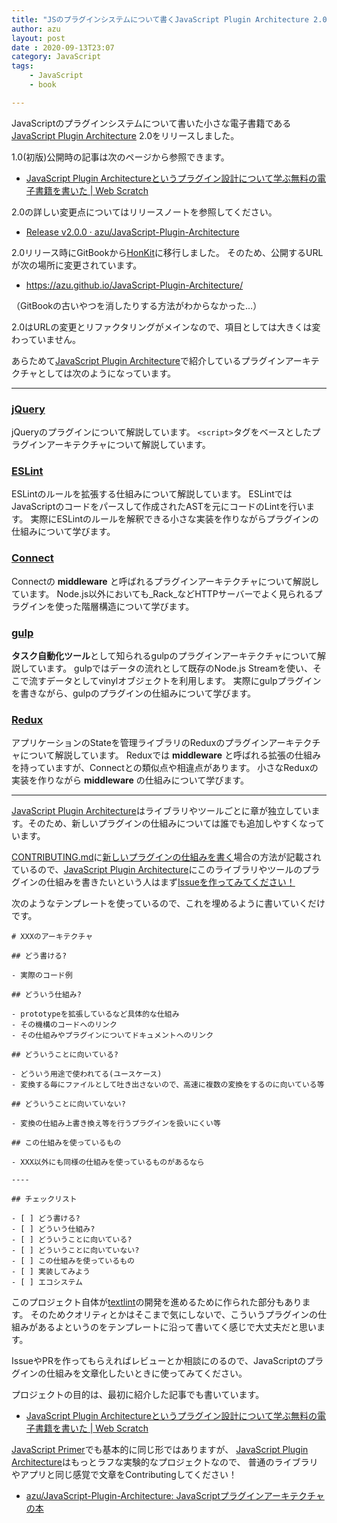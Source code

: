 ```yaml
---
title: "JSのプラグインシステムについて書くJavaScript Plugin Architecture 2.0をリリースしました"
author: azu
layout: post
date : 2020-09-13T23:07
category: JavaScript
tags:
    - JavaScript
    - book

---
```


JavaScriptのプラグインシステムについて書いた小さな電子書籍である[JavaScript Plugin Architecture](https://azu.github.io/JavaScript-Plugin-Architecture/) 2.0をリリースしました。

1.0(初版)公開時の記事は次のページから参照できます。

- [JavaScript Plugin Architectureというプラグイン設計について学ぶ無料の電子書籍を書いた | Web Scratch](https://efcl.info/2016/06/06/javascript-plugin-architecture/)

2.0の詳しい変更点についてはリリースノートを参照してください。

- [Release v2.0.0 · azu/JavaScript-Plugin-Architecture](https://github.com/azu/JavaScript-Plugin-Architecture/releases/tag/v2.0.0)

2.0リリース時にGitBookから[HonKit](https://github.com/honkit/honkit)に移行しました。
そのため、公開するURLが次の場所に変更されています。

- <https://azu.github.io/JavaScript-Plugin-Architecture/>

（GitBookの古いやつを消したりする方法がわからなかった…）

2.0はURLの変更とリファクタリングがメインなので、項目としては大きくは変わっていません。

あらためて[JavaScript Plugin Architecture](https://azu.github.io/JavaScript-Plugin-Architecture/)で紹介しているプラグインアーキテクチャとしては次のようになっています。

---

### [jQuery](https://azu.github.io/JavaScript-Plugin-Architecture/ja/jQuery/)

jQueryのプラグインについて解説しています。
`<script>`タグをベースとしたプラグインアーキテクチャについて解説しています。

### [ESLint](https://azu.github.io/JavaScript-Plugin-Architecture/ja/ESLint/)

ESLintのルールを拡張する仕組みについて解説しています。
ESLintではJavaScriptのコードをパースして作成されたASTを元にコードのLintを行います。
実際にESLintのルールを解釈できる小さな実装を作りながらプラグインの仕組みについて学びます。

### [Connect](https://azu.github.io/JavaScript-Plugin-Architecture/ja/connect/)

Connectの **middleware** と呼ばれるプラグインアーキテクチャについて解説しています。
Node.js以外においても_Rack_などHTTPサーバーでよく見られるプラグインを使った階層構造について学びます。

### [gulp](https://azu.github.io/JavaScript-Plugin-Architecture/ja/gulp/)

**タスク自動化ツール**として知られるgulpのプラグインアーキテクチャについて解説しています。
gulpではデータの流れとして既存のNode.js Streamを使い、そこで流すデータとしてvinylオブジェクトを利用します。
実際にgulpプラグインを書きながら、gulpのプラグインの仕組みについて学びます。

### [Redux](https://azu.github.io/JavaScript-Plugin-Architecture/ja/Redux/)

アプリケーションのStateを管理ライブラリのReduxのプラグインアーキテクチャについて解説しています。
Reduxでは **middleware** と呼ばれる拡張の仕組みを持っていますが、Connectとの類似点や相違点があります。
小さなReduxの実装を作りながら **middleware** の仕組みについて学びます。

---

[JavaScript Plugin Architecture](https://azu.github.io/JavaScript-Plugin-Architecture/)はライブラリやツールごとに章が独立しています。そのため、新しいプラグインの仕組みについては誰でも追加しやすくなっています。

[CONTRIBUTING.md](https://github.com/azu/JavaScript-Plugin-Architecture/blob/master/CONTRIBUTING.md)に[新しいプラグインの仕組みを書く](https://github.com/azu/JavaScript-Plugin-Architecture/blob/master/CONTRIBUTING.md#%E6%96%B0%E3%81%97%E3%81%84%E3%83%97%E3%83%A9%E3%82%B0%E3%82%A4%E3%83%B3%E3%81%AE%E4%BB%95%E7%B5%84%E3%81%BF%E3%82%92%E6%9B%B8%E3%81%8F)場合の方法が記載されているので、[JavaScript Plugin Architecture](https://azu.github.io/JavaScript-Plugin-Architecture/)にこのライブラリやツールのプラグインの仕組みを書きたいという人はまず[Issueを作ってみてください！](https://github.com/azu/JavaScript-Plugin-Architecture/issues/new?assignees=&labels=Status%3A+Proposal&template=proposal.md&title=)

次のようなテンプレートを使っているので、これを埋めるように書いていくだけです。

```
# XXXのアーキテクチャ

## どう書ける?

- 実際のコード例

## どういう仕組み?

- prototypeを拡張しているなど具体的な仕組み
- その機構のコードへのリンク
- その仕組みやプラグインについてドキュメントへのリンク

## どういうことに向いている?

- どういう用途で使われてる(ユースケース)
- 変換する毎にファイルとして吐き出さないので、高速に複数の変換をするのに向いている等

## どういうことに向いていない?

- 変換の仕組み上書き換え等を行うプラグインを扱いにくい等

## この仕組みを使っているもの

- XXX以外にも同様の仕組みを使っているものがあるなら

----

## チェックリスト

- [ ] どう書ける?
- [ ] どういう仕組み?
- [ ] どういうことに向いている?
- [ ] どういうことに向いていない?
- [ ] この仕組みを使っているもの
- [ ] 実装してみよう
- [ ] エコシステム

```

このプロジェクト自体が[textlint](https://github.com/textlint/textlint)の開発を進めるために作られた部分もあります。
そのためクオリティとかはそこまで気にしないで、こういうプラグインの仕組みがあるよというのをテンプレートに沿って書いてく感じで大丈夫だと思います。

IssueやPRを作ってもらえればレビューとか相談にのるので、JavaScriptのプラグインの仕組みを文章化したいときに使ってみてください。

プロジェクトの目的は、最初に紹介した記事でも書いています。

- [JavaScript Plugin Architectureというプラグイン設計について学ぶ無料の電子書籍を書いた | Web Scratch](https://efcl.info/2016/06/06/javascript-plugin-architecture/)

[JavaScript Primer](https://github.com/asciidwango/js-primer)でも基本的に同じ形ではありますが、
[JavaScript Plugin Architecture](https://azu.github.io/JavaScript-Plugin-Architecture/)はもっとラフな実験的なプロジェクトなので、
普通のライブラリやアプリと同じ感覚で文章をContributingしてください！

- [azu/JavaScript-Plugin-Architecture: JavaScriptプラグインアーキテクチャの本](https://github.com/azu/JavaScript-Plugin-Architecture)
